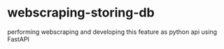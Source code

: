 # webscraping-storing-db
performing webscraping and developing this feature as python api using FastAPI
